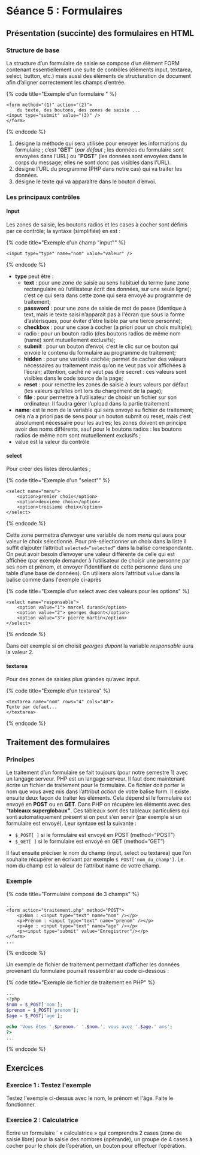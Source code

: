 # Séance 5 : Formulaires

## Présentation \(succinte\) des formulaires en HTML 

### Structure de base 

La structure d’un formulaire de saisie se compose d’un élément FORM contenant essentiellement une suite de contrôles \(éléments input, textarea, select, button, etc.\) mais aussi des éléments de structuration de document afin d’aligner correctement les champs d’entrée. 

{% code title="Exemple d\'un formulaire " %}
```markup
<form method="(1)" action="(2)">
    du texte, des boutons, des zones de saisie ...
<input type="submit" value="(3)" />
</form>
```
{% endcode %}

1. désigne la méthode qui sera utilisée pour envoyer les informations du formulaire ; c’est "**GET**" \(_par défaut_ ; les données du formulaire sont envoyées dans l’URL\) ou "**POST**" \(les données sont envoyées dans le corps du message, elles ne sont donc pas visibles dans l’URL\). 
2. désigne l’URL du programme \(PHP dans notre cas\) qui va traiter les données. 
3. désigne le texte qui va apparaître dans le bouton d’envoi. 

### Les principaux contrôles

#### Input 

Les zones de saisie, les boutons radios et les cases à cocher sont définis par ce contrôle; la syntaxe \(simplifiée\) en est : 

{% code title="Exemple d\'un champ \"input\"" %}
```markup
<input type="type" name="nom" value="valeur" />
```
{% endcode %}

* **type** peut être : 
  * **text** : pour une zone de saisie au sens habituel du terme \(une zone rectangulaire où l’utilisateur écrit des données, sur une seule ligne\); c’est ce qui sera dans cette zone qui sera envoyé au programme de traitement; 
  * **password** : pour une zone de saisie de mot de passe \(identique à text, mais le texte saisi n’apparaît pas à l'écran que sous la forme d’astérisques, pour éviter d'être lisible par une tierce personne\); 
  * **checkbox** : pour une case à cocher \(a priori pour un choix multiple\); 
  * radio : pour un bouton radio \(des boutons radios de même nom \(name\) sont mutuellement exclusifs\); 
  * **submit** : pour un bouton d’envoi; c’est le clic sur ce bouton qui envoie le contenu du formulaire au programme de traitement; 
  * **hidden** : pour une variable cachée; permet de cacher des valeurs nécessaires au traitement mais qu’on ne veut pas voir affichées à l’écran; attention, caché ne veut pas dire secret : ces valeurs sont visibles dans le code source de la page; 
  * **reset** : pour remettre les zones de saisie à leurs valeurs par défaut \(les valeurs qu’elles ont lors du chargement de la page\); 
  * **file** : pour permettre à l’utilisateur de choisir un fichier sur son ordinateur. Il faudra gérer l’upload dans la partie traitement 
* **name**: est le nom de la variable qui sera envoyé au fichier de traitement; cela n’a a priori pas de sens pour un bouton submit ou reset, mais c’est absolument nécessaire pour les autres; les zones doivent en principe avoir des noms différents, sauf pour le boutons radios : les boutons radios de même nom sont mutuellement exclusifs ; 
* value est la valeur du contrôle 

#### select 

Pour créer des listes déroulantes ; 

{% code title="Exemple d\'un \"select\"" %}
```markup
<select name="menu">
    <option>premier choix</option>
    <option>deuxieme choix</option>
    <option>troisieme choix</option>
</select>
```
{% endcode %}

Cette zone permettra d’envoyer une variable de nom _menu_ qui aura pour valeur le choix sélectionné. Pour pré-sélectionner un choix dans la liste il suffit d’ajouter l’attribut `selected=”selected”` dans la balise correspondante. On peut avoir besoin d’envoyer une valeur différente de celle qui est affichée \(par exemple demander à l’utilisateur de choisir une personne par ses nom et prénom, et envoyer l’identifiant de cette personne dans une table d’une base de données\). On utilisera alors l’attribut `value` dans la balise comme dans l'exemple ci-après

{% code title="Exemple d\'un select avec des valeurs pour les options" %}
```markup
<select name="responsable">
    <option value="1"> marcel durand</option>
    <option value="2"> georges dupont</option>
    <option value="3"> pierre martin</option>
</select>
```
{% endcode %}

Dans cet exemple si on choisit _georges dupont_ la variable _responsable_ aura la valeur 2. 

#### textarea 

Pour des zones de saisies plus grandes qu’avec input.

{% code title="Exemple d\'un textarea" %}
```markup
<textarea name="nom" rows="4" cols="40">
Texte par defaut...
</textarea>
```
{% endcode %}

##  Traitement des formulaires 

### Principes 

Le traitement d’un formulaire se fait toujours \(pour notre semestre 1\) avec un langage serveur. PHP est un langage serveur. Il faut donc maintenant écrire un fichier de traitement pour le formulaire. Ce fichier doit porter le nom que vous avez mis dans l’attribut _action_ de votre balise form. Il existe ensuite deux façon de traiter les éléments. Cela dépend si le formulaire est envoyé en **POST** ou en **GET**. Dans PHP on récupère les éléments avec des "**tableaux superglobaux"**. Ces tableaux sont des tableaux particuliers qui sont automatiquement présent si on peut s’en servir \(par exemple si un formulaire est envoyé\). Leur syntaxe est la suivante : 

* `$_POST[ ]` si le formulaire est envoyé en POST \(method=”POST”\) 
* `$_GET[ ]` si le formulaire est envoyé en GET \(method=”GET”\) 

Il faut ensuite préciser le nom du champ \(input, select ou textarea\) que l’on souhaite récupérer en écrivant par exemple `$ POST['nom_du_champ']`. Le nom du champ est la valeur de l’attribut name de votre champ. 

### Exemple 

{% code title="Formulaire composé de 3 champs" %}
```markup
...
<form action="traitement.php" method="POST">
    <p>Nom : <input type="text" name="nom" /></p>
    <p>Prénom : <input type="text" name="prenom" /></p>
    <p>Age : <input type="text" name="age" /></p>
    <p><input type="submit" value="Enregistrer"/></p>
</form>
...
```
{% endcode %}

Un exemple de fichier de traitement permettant d’afficher les données provenant du formulaire pourrait ressembler au code ci-dessous :

{% code title="Exemple de fichier de traitement en PHP" %}
```php
...
<?php
$nom = $_POST['nom'];
$prenom = $_POST['prenom'];
$age = $_POST['age'];

echo 'Vous êtes '.$prenom.' '.$nom.', vous avez '.$age.' ans';
?>
...
```
{% endcode %}

## Exercices

### Exercice 1 : Testez l'exemple

Testez l'exemple ci-dessus avec le nom, le prénom et l'âge. Faite le fonctionner.

### Exercice 2 : Calculatrice 

Ecrire un formulaire ´ « calculatrice » qui comprendra 2 cases \(zone de saisie libre\) pour la saisie des nombres \(opérande\), un groupe de 4 cases à cocher pour le choix de l’opération, un bouton pour effectuer l’opération.

